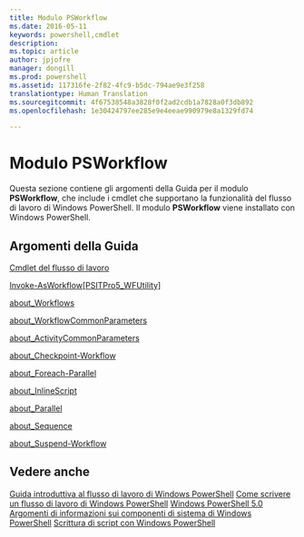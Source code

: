 ```yaml
---
title: Modulo PSWorkflow
ms.date: 2016-05-11
keywords: powershell,cmdlet
description: 
ms.topic: article
author: jpjofre
manager: dongill
ms.prod: powershell
ms.assetid: 117316fe-2f82-4fc9-b5dc-794ae9e3f258
translationtype: Human Translation
ms.sourcegitcommit: 4f67538548a3828f0f2ad2cdb1a7828a0f3db892
ms.openlocfilehash: 1e30424797ee285e9e4eeae990979e8a1329fd74

---
```


# Modulo PSWorkflow
Questa sezione contiene gli argomenti della Guida per il modulo **PSWorkflow**, che include i cmdlet che supportano la funzionalità del flusso di lavoro di Windows PowerShell. Il modulo **PSWorkflow** viene installato con Windows PowerShell.

## Argomenti della Guida
[Cmdlet del flusso di lavoro](http://go.microsoft.com/fwlink/?LinkID=245865)

[Invoke-AsWorkflow[PSITPro5_WFUtility]](https://technet.microsoft.com/en-us/library/a5a32019-0d68-4041-935f-1b1cacaf6d3d)

[about_Workflows](https://technet.microsoft.com/en-us/library/f2897bdd-1b9d-4679-8b19-09840bd40a22)

[about_WorkflowCommonParameters](https://technet.microsoft.com/en-us/library/119f968e-618e-439c-b76c-cdd17e6df27c)

[about_ActivityCommonParameters](https://technet.microsoft.com/en-us/library/8ca60664-37c6-4257-a723-e3c41dd10122)

[about_Checkpoint-Workflow](https://technet.microsoft.com/en-us/library/3a309488-1e7a-4807-b83b-dedbeac3ee1c)

[about_Foreach-Parallel](https://technet.microsoft.com/en-us/library/35704780-dde8-4f5f-9319-5b982148bba7)

[about_InlineScript](https://technet.microsoft.com/en-us/library/f88ed5a9-02d6-4bf0-a031-61198e1e7291)

[about_Parallel](https://technet.microsoft.com/en-us/library/104559a8-e89a-49f5-8c08-e5bf72768cbf)

[about_Sequence](https://technet.microsoft.com/en-us/library/bda3f81a-be8a-43be-b0df-12bb7e193b9b)

[about_Suspend-Workflow](https://technet.microsoft.com/en-us/library/be2ded75-1eca-493e-96c1-758f92b5f199)

## Vedere anche
[Guida introduttiva al flusso di lavoro di Windows PowerShell](http://go.microsoft.com/fwlink/?LinkID=252592)
[Come scrivere un flusso di lavoro di Windows PowerShell](https://technet.microsoft.com/en-us/library/2551ceed-836f-4275-9fc0-ea68446d6a35)
[Windows PowerShell 5.0](../core-modules/Windows-PowerShell-5.0.md)
[Argomenti di informazioni sui componenti di sistema di Windows PowerShell](../core-modules/Windows-PowerShell-Core-About-Topics.md)
[Scrittura di script con Windows PowerShell](../../getting-started/fundamental/Scripting-with-Windows-PowerShell.md)




<!--HONumber=Jul16_HO1-->


